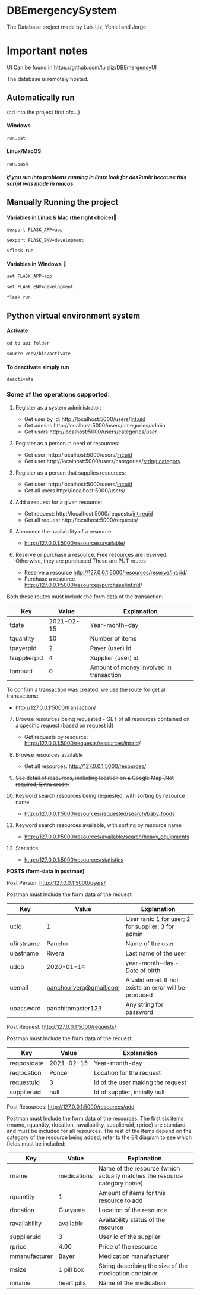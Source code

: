# DBEmergencySystem
The Database project made by Luis Liz, Yeniel and Jorge

# Important notes  
UI Can be found in https://github.com/luisliz/DBEmergencyUI

The database is remotely hosted. 

## Automatically run

(cd into the project first ofc...)

#### Windows
`run.bat`

#### Linux/MacOS 
`run.bash` 

##### if you run into problems running in linux look for dos2unix because this script was made in macos. 


## Manually Running the project 
#### Variables in  Linux & Mac (the right choice)💖
`$export FLASK_APP=app`

`$export FLASK_ENV=development`

`$flask run`

#### Variables in Windows 🤢
`set FLASK_APP=app`

`set FLASK_ENV=development`

`flask run`

## Python virtual environment system 
#### Activate
```cd to api folder``` 

```source venv/bin/activate```

#### To deactivate simply run 

```deactivate```

### Some of the operations supported:

1. Register as a system administrator: 
   - Get user by id: http://localhost:5000/users/<int:uid>
   - Get admins http://localhost:5000/users/categories/admin
   - Get users http://localhost:5000/users/categories/user
  
2. Register as a person in need of resources: 
	 - Get user: http://localhost:5000/users/<int:uid>
	 - Get user http://localhost:5000/users/categories/<string:category>
  
3. Register as a person that supplies resources: 
	 - Get user: http://localhost:5000/users/<int:uid>
	 - Get all users http://localhost:5000/users/
  
4. Add a request for a given resource: 
	 - Get request: http://localhost:5000/requests/<int:reqid>
	 - Get all request http://localhost:5000/requests/  
  
5. Announce the availability of a resource: 
   - http://127.0.0.1:5000/resources/available/ 

6. Reserve or purchase a resource. Free resources are reserved. Otherwise, they are purchased 
These are PUT routes
   - Reserve a resource http://127.0.0.1:5000/resources/reserve/<int:rid>/ 
   - Purchase a resource http://127.0.0.1:5000/resources/purchase/<int:rid>/
  
Both these routes must include the form data of the transaction:
  
|Key|Value|Explanation|
|-----|-----|----------|
|tdate|2021-02-15|Year-month-day|
|tquantity|10|Number of items |
|tpayerpid|2|Payer (user) id |
|tsupplierpid|4|Supplier (user) id|
|tamount|0|Amount of money involved in transaction|

To confirm a transaction was created, we use the route for get all transactions:
   - http://127.0.0.1:5000/transaction/
  
7. Browse resources being requested - GET of all resources contained on a specific request (based on request id)
   - Get requests by resource:  http://127.0.0.1:5000/requests/resources/<int:rid>/
  
8. Browse resources available 
   - Get all resources: http://127.0.0.1:5000/resources/ 

9. ~~See detail of resources, including location on a Google Map (Not required, Extra credit)~~

10. Keyword search resources being requested, with sorting by resource name 
    - http://127.0.0.1:5000/resources/requested/search/baby_foods 

11. Keyword search resources available, with sorting by resource name
    - http://127.0.0.1:5000/resources/available/search/heavy_equipments

12. Statistics:
    - http://127.0.0.1:5000/resources/statistics

**POSTS (form-data in postman)** 

Post Person: 
http://127.0.0.1:5000/users/

Postman must Include the form data of the request:

|Key|Value|Explanation|
|---|---|---|
|ucid|1|User rank: 1 for user; 2 for supplier; 3 for admin|
|ufirstname|Pancho|Name of the user|
|ulastname|Rivera|Last name of the user|
|udob|2020-01-14|year-month-day - Date of birth|
|uemail|pancho.rivera@gmail.com|A valid email. If not exists an error will be produced|
|upassword|panchitomaster123|Any string for password|



Post Request: 
http://127.0.0.1:5000/requests/

Postman must Include the form data of the request:

|Key|Value|Explanation|
|---|---|---|
|reqpostdate|2021-02-15|Year-month-day|
|reqlocation|Ponce|Location for the request|
|requestuid|3|Id of the user making the request|
|supplieruid|null|Id of supplier, initially null|



Post Resources: 
http://127.0.0.1:5000/resources/add

Postman must Include the form data of the resources. The first six items (rname, rquantity, rlocation, ravailability, supplieruid, rprice) are standard and must be included for all resources. The rest of the items depend on the category of the resource being added, refer to the ER diagram to see which fields must be included:

|Key|Value|Explanation|
|---|---|---|
|rname|medications|Name of the resource (which actually matches the resource category name)|
|rquantity|1|Amount of items for this resource to add|
|rlocation|Guayama|Location of the resource|
|ravailability|available|Availability status of the resource|
|supplieruid|3|User id of the supplier|
|rprice|4.00|Price of the resource|
|mmanufacturer|Bayer|Medication manufacturer|
|msize|1 pill box|String describing the size of the medication container|
|mname|heart pills|Name of the medication|



